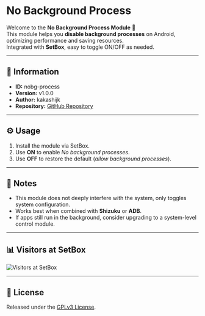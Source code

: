 # No Background Process

Welcome to the **No Background Process Module** 🎉  
This module helps you **disable background processes** on Android, optimizing performance and saving resources.  
Integrated with **SetBox**, easy to toggle ON/OFF as needed.

---

## 📌 Information
- **ID:** nobg-process  
- **Version:** v1.0.0  
- **Author:** kakashijk  
- **Repository:** [GitHub Repository](https://github.com/kakashijk/nobg-process)  

---

## ⚙️ Usage
1. Install the module via SetBox.  
2. Use **ON** to enable *No background processes*.  
3. Use **OFF** to restore the default (*allow background processes*).  

---

## 📝 Notes
- This module does not deeply interfere with the system, only toggles system configuration.  
- Works best when combined with **Shizuku** or **ADB**.  
- If apps still run in the background, consider upgrading to a system-level control module.  

---

## 📊 Visitors at SetBox
![Visitors at SetBox](https://visitor-badge.laobi.icu/badge?page_id=kakashijk/nobg-process)

---

## 📜 License
Released under the [GPLv3 License](https://www.gnu.org/licenses/gpl-3.0.html).
